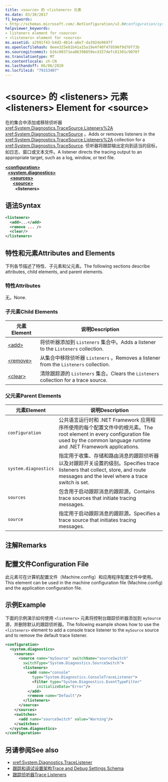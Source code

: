 ```yaml
---
title: <source> 的 <listeners> 元素
ms.date: 03/30/2017
f1_keywords:
- http://schemas.microsoft.com/.NetConfiguration/v2.0#configuration/system.diagnostics/sources/source/listeners
helpviewer_keywords:
- listeners element for <source>
- <listeners> element for <source>
ms.assetid: a2991f43-b4d3-4614-a8e7-da392de9697f
ms.openlocfilehash: 0eee325e01b41a15a19e4f40f479596f9d70f73b
ms.sourcegitcommit: b16c00371ea06398859ecd157defc81301c9070f
ms.translationtype: MT
ms.contentlocale: zh-CN
ms.lasthandoff: 06/06/2020
ms.locfileid: "79153407"
---
```

# <a name="listeners-element-for-source"></a><span data-ttu-id="e7c27-102">\<source> 的 \<listeners> 元素</span><span class="sxs-lookup"><span data-stu-id="e7c27-102">\<listeners> Element for \<source></span></span>
<span data-ttu-id="e7c27-103">在的集合中添加或移除侦听器 <xref:System.Diagnostics.TraceSource.Listeners%2A> <xref:System.Diagnostics.TraceSource> 。</span><span class="sxs-lookup"><span data-stu-id="e7c27-103">Adds or removes listeners in the <xref:System.Diagnostics.TraceSource.Listeners%2A> collection for a <xref:System.Diagnostics.TraceSource>.</span></span> <span data-ttu-id="e7c27-104">侦听器将跟踪输出定向到适当的目标，如日志、窗口或文本文件。</span><span class="sxs-lookup"><span data-stu-id="e7c27-104">A listener directs the tracing output to an appropriate target, such as a log, window, or text file.</span></span>  
  
[**\<configuration>**](../configuration-element.md)  
&nbsp;&nbsp;[**\<system.diagnostics>**](system-diagnostics-element.md)  
&nbsp;&nbsp;&nbsp;&nbsp;[**\<sources>**](sources-element.md)  
&nbsp;&nbsp;&nbsp;&nbsp;&nbsp;&nbsp;[**\<source>**](source-element.md)  
&nbsp;&nbsp;&nbsp;&nbsp;&nbsp;&nbsp;&nbsp;&nbsp;**\<listeners>**  
  
## <a name="syntax"></a><span data-ttu-id="e7c27-105">语法</span><span class="sxs-lookup"><span data-stu-id="e7c27-105">Syntax</span></span>  
  
```xml  
<listeners>
  <add>...</add>  
  <remove ... />  
  <clear/>  
</listeners>  
```  
  
## <a name="attributes-and-elements"></a><span data-ttu-id="e7c27-106">特性和元素</span><span class="sxs-lookup"><span data-stu-id="e7c27-106">Attributes and Elements</span></span>  
 <span data-ttu-id="e7c27-107">下列各节描述了特性、子元素和父元素。</span><span class="sxs-lookup"><span data-stu-id="e7c27-107">The following sections describe attributes, child elements, and parent elements.</span></span>  
  
### <a name="attributes"></a><span data-ttu-id="e7c27-108">特性</span><span class="sxs-lookup"><span data-stu-id="e7c27-108">Attributes</span></span>  
 <span data-ttu-id="e7c27-109">无。</span><span class="sxs-lookup"><span data-stu-id="e7c27-109">None.</span></span>  
  
### <a name="child-elements"></a><span data-ttu-id="e7c27-110">子元素</span><span class="sxs-lookup"><span data-stu-id="e7c27-110">Child Elements</span></span>  
  
|<span data-ttu-id="e7c27-111">元素</span><span class="sxs-lookup"><span data-stu-id="e7c27-111">Element</span></span>|<span data-ttu-id="e7c27-112">说明</span><span class="sxs-lookup"><span data-stu-id="e7c27-112">Description</span></span>|  
|-------------|-----------------|  
|[\<add>](add-element-for-listeners-for-source.md)|<span data-ttu-id="e7c27-113">将侦听器添加到 `Listeners` 集合中。</span><span class="sxs-lookup"><span data-stu-id="e7c27-113">Adds a listener to the `Listeners` collection.</span></span>|  
|[\<remove>](remove-element-for-listeners-for-source.md)|<span data-ttu-id="e7c27-114">从集合中移除侦听器 `Listeners` 。</span><span class="sxs-lookup"><span data-stu-id="e7c27-114">Removes a listener from the `Listeners` collection.</span></span>|  
|[\<clear>](clear-element-for-listeners-for-source.md)|<span data-ttu-id="e7c27-115">清除跟踪源的 `Listeners` 集合。</span><span class="sxs-lookup"><span data-stu-id="e7c27-115">Clears the `Listeners` collection for a trace source.</span></span>|  
  
### <a name="parent-elements"></a><span data-ttu-id="e7c27-116">父元素</span><span class="sxs-lookup"><span data-stu-id="e7c27-116">Parent Elements</span></span>  
  
|<span data-ttu-id="e7c27-117">元素</span><span class="sxs-lookup"><span data-stu-id="e7c27-117">Element</span></span>|<span data-ttu-id="e7c27-118">说明</span><span class="sxs-lookup"><span data-stu-id="e7c27-118">Description</span></span>|  
|-------------|-----------------|  
|`configuration`|<span data-ttu-id="e7c27-119">公共语言运行时和 .NET Framework 应用程序所使用的每个配置文件中的根元素。</span><span class="sxs-lookup"><span data-stu-id="e7c27-119">The root element in every configuration file used by the common language runtime and .NET Framework applications.</span></span>|  
|`system.diagnostics`|<span data-ttu-id="e7c27-120">指定用于收集、存储和路由消息的跟踪侦听器以及对跟踪开关设置的级别。</span><span class="sxs-lookup"><span data-stu-id="e7c27-120">Specifies trace listeners that collect, store, and route messages and the level where a trace switch is set.</span></span>|  
|`sources`|<span data-ttu-id="e7c27-121">包含用于启动跟踪消息的跟踪源。</span><span class="sxs-lookup"><span data-stu-id="e7c27-121">Contains trace sources that initiate tracing messages.</span></span>|  
|`source`|<span data-ttu-id="e7c27-122">指定用于启动跟踪消息的跟踪源。</span><span class="sxs-lookup"><span data-stu-id="e7c27-122">Specifies a trace source that initiates tracing messages.</span></span>|  
  
## <a name="remarks"></a><span data-ttu-id="e7c27-123">注解</span><span class="sxs-lookup"><span data-stu-id="e7c27-123">Remarks</span></span>  
  
## <a name="configuration-file"></a><span data-ttu-id="e7c27-124">配置文件</span><span class="sxs-lookup"><span data-stu-id="e7c27-124">Configuration File</span></span>  
 <span data-ttu-id="e7c27-125">此元素可在计算机配置文件（Machine.config）和应用程序配置文件中使用。</span><span class="sxs-lookup"><span data-stu-id="e7c27-125">This element can be used in the machine configuration file (Machine.config) and the application configuration file.</span></span>  
  
## <a name="example"></a><span data-ttu-id="e7c27-126">示例</span><span class="sxs-lookup"><span data-stu-id="e7c27-126">Example</span></span>  
 <span data-ttu-id="e7c27-127">下面的示例演示如何使用 `<listeners>` 元素将控制台跟踪侦听器添加到 `mySource` 源，并删除默认的跟踪侦听器。</span><span class="sxs-lookup"><span data-stu-id="e7c27-127">The following example shows how to use the `<listeners>` element to add a console trace listener to the `mySource` source and to remove the default trace listener.</span></span>  
  
```xml  
<configuration>  
  <system.diagnostics>  
    <sources>  
      <source name="mySource" switchName="sourceSwitch"
        switchType="System.Diagnostics.SourceSwitch">  
        <listeners>  
          <add name="console"
            type="System.Diagnostics.ConsoleTraceListener">  
            <filter type="System.Diagnostics.EventTypeFilter"
              initializeData="Error"/>  
          </add>  
          <remove name="Default"/>  
        </listeners>  
      </source>  
    </sources>  
    <switches>  
      <add name="sourceSwitch" value="Warning"/>  
    </switches>  
  </system.diagnostics>  
</configuration>  
```  
  
## <a name="see-also"></a><span data-ttu-id="e7c27-128">另请参阅</span><span class="sxs-lookup"><span data-stu-id="e7c27-128">See also</span></span>

- <xref:System.Diagnostics.TraceListener>
- [<span data-ttu-id="e7c27-129">跟踪和调试设置架构</span><span class="sxs-lookup"><span data-stu-id="e7c27-129">Trace and Debug Settings Schema</span></span>](index.md)
- [<span data-ttu-id="e7c27-130">跟踪侦听器</span><span class="sxs-lookup"><span data-stu-id="e7c27-130">Trace Listeners</span></span>](../../../debug-trace-profile/trace-listeners.md)
